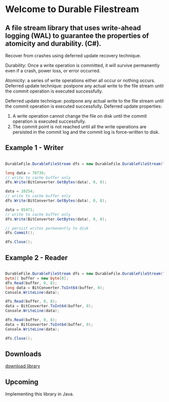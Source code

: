 # Welcome to Durable Filestream #

## A file stream library that uses write-ahead logging (WAL) to guarantee the properties of atomicity and durability. (C#). ##

Recover from crashes using deferred update recovery technique.

Durability: Once a write operation is committed, it will survive permanently even if a crash, power loss, or error occurred.

Atomicity: a series of write operations either all occur or nothing occurs.
Deferred update technique: postpone any actual write to the file stream until the commit operation is executed successfully.

Deferred update technique: postpone any actual write to the file stream until the commit operation is executed successfully. Deferred update properties:
  1. A write operation cannot change the file on disk until the commit operation is executed successfully.
  1. The commit point is not reached until all the write operations are persisted in the commit log and the commit log is force-written to disk.


## Example 1 - Writer ##
```csharp

DurableFile.DurableFileStream dfs = new DurableFile.DurableFileStream("example1.dat", true);

long data = 78739;
// write to cache buffer only
dfs.Write(BitConverter.GetBytes(data), 0, 8);

data = 10254;
// write to cache buffer only
dfs.Write(BitConverter.GetBytes(data), 0, 8);

data = 85471;
// write to cache buffer only
dfs.Write(BitConverter.GetBytes(data), 0, 8);

// persist writes permanently to disk
dfs.Commit();

dfs.Close();
```

## Example 2 - Reader ##
```csharp

DurableFile.DurableFileStream dfs = new DurableFile.DurableFileStream("example1.dat", false);
byte[] buffer = new byte[8];
dfs.Read(buffer, 0, 8);
long data = BitConverter.ToInt64(buffer, 0);
Console.WriteLine(data);

dfs.Read(buffer, 0, 8);
data = BitConverter.ToInt64(buffer, 0);
Console.WriteLine(data);

dfs.Read(buffer, 0, 8);
data = BitConverter.ToInt64(buffer, 0);
Console.WriteLine(data);

dfs.Close();
```

## Downloads ##
[download library](https://drive.google.com/file/d/0BzWx1nPrrNHQSjdoOWZtRndsNE0/edit?usp=sharing)


## Upcoming ##
Implementing this library in Java.